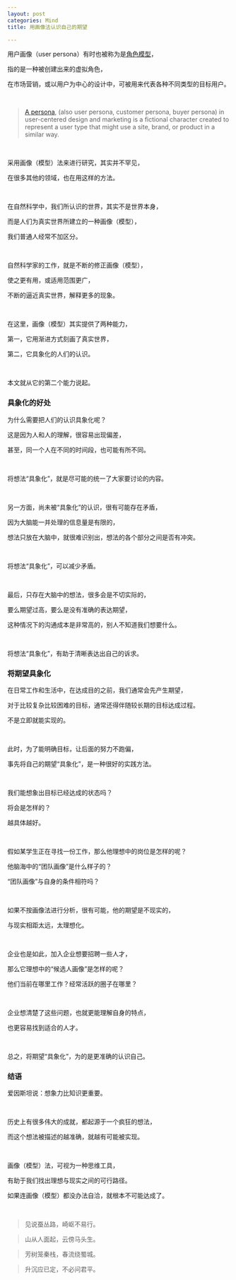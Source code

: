```yaml
---
layout: post
categories: Mind
title: 用画像法认识自己的期望

---
```


用户画像（user persona）有时也被称为是[角色模型](https://wiki.mbalib.com/wiki/%E8%A7%92%E8%89%B2%E6%A8%A1%E5%9E%8B)，

指的是一种被创建出来的虚拟角色，

在市场营销，或以用户为中心的设计中，可被用来代表各种不同类型的目标用户。

<br/>

> [A persona](https://en.wikipedia.org/wiki/Persona_(user_experience)), (also user persona, customer persona, buyer persona) in user-centered design and marketing is a fictional character created to represent a user type that might use a site, brand, or product in a similar way.

<br/>

采用画像（模型）法来进行研究，其实并不罕见，

在很多其他的领域，也在用这样的方法。

<br/>

在自然科学中，我们所认识的世界，其实不是世界本身，

而是人们为真实世界所建立的一种画像（模型），

我们普通人经常不加区分。

<br/>

自然科学家的工作，就是不断的修正画像（模型），

使之更有用，或适用范围更广，

不断的逼近真实世界，解释更多的现象。

<br/>

在这里，画像（模型）其实提供了两种能力，

第一，它用渐进方式刻画了真实世界，

第二，它具象化的人们的认识。

<br/>

本文就从它的第二个能力说起。

### 具象化的好处

为什么需要把人们的认识具象化呢？

这是因为人和人的理解，很容易出现偏差，

甚至，同一个人在不同的时间段，也可能有所不同。

<br/>

将想法“具象化”，就是尽可能的统一了大家要讨论的内容。

<br/>

另一方面，尚未被“具象化”的认识，很有可能存在矛盾，

因为大脑能一并处理的信息量是有限的，

想法只放在大脑中，就很难识别出，想法的各个部分之间是否有冲突。

<br/>

将想法“具象化”，可以减少矛盾。

<br/>

最后，只存在大脑中的想法，很多会是不切实际的，

要么期望过高，要么是没有准确的表达期望，

这种情况下的沟通成本是非常高的，别人不知道我们想要什么。

<br/>

将想法“具象化”，有助于清晰表达出自己的诉求。

### 将期望具象化

在日常工作和生活中，在达成目的之前，我们通常会先产生期望，

对于比较复杂比较困难的目标，通常还得伴随较长期的目标达成过程。

不是立即就能实现的。

<br/>

此时，为了能明确目标，让后面的努力不跑偏，

事先将自己的期望“具象化”，是一种很好的实践方法。

<br/>

我们能想象出目标已经达成的状态吗？

将会是怎样的？

越具体越好。

<br/>

假如某学生正在寻找一份工作，那么他理想中的岗位是怎样的呢？

他脑海中的“团队画像”是什么样子的？

“团队画像”与自身的条件相符吗？

<br/>

如果不按画像法进行分析，很有可能，他的期望是不现实的，

与现实相距太远，太理想化。

<br/>

企业也是如此，加入企业想要招聘一些人才，

那么它理想中的“候选人画像”是怎样的呢？

他们当前在哪里工作？经常活跃的圈子在哪里？

<br/>

企业想清楚了这些问题，也就更能理解自身的特点，

也更容易找到适合的人才。

<br/>

总之，将期望“具象化”，为的是更准确的认识自己。

### 结语

爱因斯坦说：想象力比知识更重要。

<br/>

历史上有很多伟大的成就，都起源于一个疯狂的想法，

而这个想法被描述的越准确，就越有可能被实现。

<br/>

画像（模型）法，可视为一种思维工具，

有助于我们找出理想与现实之间的可行路径。

如果连画像（模型）都没办法自洽，就根本不可能达成了。

<br/>

> 见说蚕丛路，崎岖不易行。

> 山从人面起，云傍马头生。

> 芳树笼秦栈，春流绕蜀城。

> 升沉应已定，不必问君平。
